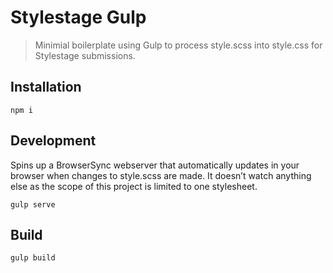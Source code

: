 # Stylestage Gulp

> Minimial boilerplate using Gulp to process style.scss into style.css for Stylestage submissions.

## Installation

```
npm i
```

## Development

Spins up a BrowserSync webserver that automatically updates in your browser when changes to style.scss are made. It doesn’t watch anything else as the scope of this project is limited to one stylesheet.

```
gulp serve
```

## Build

```
gulp build
```
